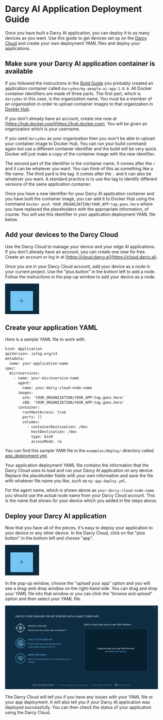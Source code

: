 # Darcy AI Application Deployment Guide

Once you have built a Darcy AI application, you can deploy it to as many devices as you want. Use this guide to get devices set up on the [Darcy Cloud](https://cloud.darcy.ai) and create your own deployment YAML files and deploy your applications.

## Make sure your Darcy AI application container is available

If you followed the instructions in the [Build Guide](./BUILD.md) you probably created an application container called `darcydev/my-people-ai-app:1.0.0`. All Docker container identifiers are made of three parts. The first part, which is `darcydev` in this case, is the organization name. You must be a member of an organization in order to upload container images to that organization in [Docker Hub](https://hub.docker.com).

If you don't already have an account, create one now at [https://hub.docker.com](https://hub.docker.com). You will be given an organization which is your username.

If you used `darcydev` as your organization then you won't be able to upload your container image to Docker Hub. You can run your build command again but use a different container identifier and the build will be very quick. Docker will just make a copy of the container image with the new identifier.

The second part of the identifier is the container name. It comes after the `/` and it can be whatever you want. You can think of this as something like a file name. The third pard is the tag. It comes after the `:` and it can also be whatever you want. A standard practice is to use the tag to identify different versions of the same application container.

Once you have a new identifier for your Darcy AI application container and you have built the container image, you can add it to Docker Hub using the command `docker push YOUR_ORGANIZATION/YOUR_APP:tag.goes.here` where you have replaced the placeholders with the appropriate information, of course. You will use this identifier in your application deployment YAML file below.


## Add your devices to the Darcy Cloud

Use the Darcy Cloud to manage your device and your edge AI applications. If you don't already have an account, you can create one now for free. Create an account or log in at [https://cloud.darcy.ai](https://cloud.darcy.ai).

Once you are in your Darcy Cloud account, add your device as a node in your current project. Use the "plus button" in the bottom left to add a node. Follow the instructions in the pop-up window to add your device as a node.

<img src="./examples/screenshots/darcy-cloud-plus-item-button.png" height="100" />

## Create your application YAML

Here is a sample YAML file to work with.

```
kind: Application
apiVersion: iofog.org/v3
metadata:
  name: your-application-name
spec:
  microservices:
    - name: your-microservice-name
      agent:
        name: your-darcy-cloud-node-name
      images:
        arm: 'YOUR_ORGANIZATION/YOUR_APP:tag.goes.here'
        x86: 'YOUR_ORGANIZATION/YOUR_APP:tag.goes.here'
      container:
        rootHostAccess: true
        ports: []
        volumes:
          - containerDestination: /dev
            hostDestination: /dev
            type: bind
            accessMode: rw
```

You can find this sample YAMl file in the `examples/deploy/` directory called [app_deployment.yml](./examples/deploy/app_deployment.yml).

Your application deployment YAML file contains the information that the Darcy Cloud uses to load and run your Darcy AI application on any device. Replace the placeholder fields with your own information and save the file with whatever file name you like, such as `my-app-deploy.yml`.

For the agent name, which is shown above as `your-darcy-cloud-node-name` you should use the actual node name from your Darcy Cloud account. This is the name that shows for your device which you added in the steps above.

## Deploy your Darcy AI application

Now that you have all of the pieces, it's easy to deploy your application to your device or any other device. In the Darcy Cloud, click on the "plus button" in the bottom left and choose "app".

<img src="./examples/screenshots/darcy-cloud-plus-item-button.png" height="100" />

In the pop-up window, choose the "upload your app" option and you will see a drag-and-drop window on the right-hand side. You can drag and drop your YAML file into that window or you can click the "browse and upload" option and then select your YAML file.

<img src="./examples/screenshots/darcy-cloud-custom-app-deployment.png" />

The Darcy Cloud will tell you if you have any issues with your YAML file or your app deployment. It will also tell you if your Darcy AI application was deployed successfully. You can then check the status of your application using the Darcy Cloud.
